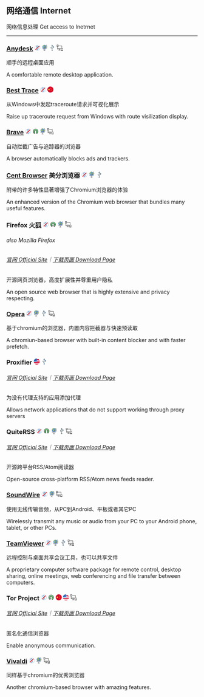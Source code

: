 ## 网络通信   Internet

网络信息处理   Get access to Inetrnet

---

### [Anydesk](http://anydesk.com/) ![](/assets/图片2.png) ![](/assets/earth-globe.png) ![](/assets/usb.png) ![](/assets/multi_platform.png)

顺手的远程桌面应用

A comfortable remote desktop application.

### [Best Trace](https://www.ipip.net/download.html) ![](/assets/图片2.png) ![](/assets/china.png)

从Windows中发起traceroute请求并可视化展示

Raise up traceroute request from Windows with route visilization display.

### [**Brave**](https://www.brave.com/) ![](/assets/图片2.png) ![](/assets/open-source-icon.png) ![](/assets/earth-globe.png) ![](/assets/multi_platform.png)

自动拦截广告与追踪器的浏览器

A browser automatically blocks ads and trackers.

### [Cent Browser](http://www.centbrowser.com/) 美分浏览器 ![](/assets/图片2.png) ![](/assets/earth-globe.png) ![](/assets/usb.png)

附带的许多特性显著增强了Chromium浏览器的体验

An enhanced version of the Chromium web browser that bundles many useful features.

### Firefox 火狐 ![](/assets/图片2.png) ![](/assets/open-source-icon.png) ![](/assets/earth-globe.png) ![](/assets/multi_platform.png)

###### also Mozilla Firefox

###### [官网 Official Site](https://www.mozilla.org)｜[下载页面 Download Page](https://www.mozilla.org/en-US/firefox/all/)

开源网页浏览器，高度扩展性并尊重用户隐私

An open source web browser that is highly extensive and privacy respecting.

### [Opera](http://www.opera.com/) ![](/assets/图片2.png) ![](/assets/earth-globe.png) ![](/assets/usb.png) ![](/assets/multi_platform.png)

基于chromium的浏览器，内置内容拦截器与快速预读取

A chromiun-based browser with built-in content blocker and with faster prefetch.

### Proxifier ![](/assets/united-states.png) ![](/assets/usb.png)

###### [官网 Official Site](http://proxifier.com/)｜[下载页面 Download Page](http://proxifier.com/download.htm)

为没有代理支持的应用添加代理

Allows network applications that do not support working through proxy servers

### QuiteRSS ![](/assets/图片2.png) ![](/assets/open-source-icon.png) ![](/assets/earth-globe.png) ![](/assets/usb.png) ![](/assets/multi_platform.png)

###### [官网 Official Site](https://quiterss.org/)｜[下载页面 Download Page](https://quiterss.org/en/download)

开源跨平台RSS/Atom阅读器

Open-source cross-platform RSS/Atom news feeds reader.

### [SoundWire](http://georgielabs.net/) ![](/assets/图片2.png) ![](/assets/earth-globe.png) ![](/assets/multi_platform.png)

使用无线传输音频，从PC到Android、平板或者其它PC

Wirelessly transmit any music or audio from your PC to your Android phone, tablet, or other PCs.

### [TeamViewer](http://www.teamviewer.com/) ![](/assets/图片2.png) ![](/assets/earth-globe.png) ![](/assets/usb.png) ![](/assets/multi_platform.png)

远程控制与桌面共享会议工具，也可以共享文件

A proprietary computer software package for remote control, desktop sharing, online meetings, web conferencing and file transfer between computers.

### Tor Project ![](/assets/图片2.png) ![](/assets/open-source-icon.png) ![](/assets/china.png) ![](/assets/united-states.png) ![](/assets/multi_platform.png)

###### [官网 Official Site](https://www.torproject.org/)｜[下载页面 Download Page](https://www.torproject.org/download/download.html.en)

匿名化通信浏览器

Enable anonymous communication.

### [Vivaldi](https://vivaldi.com/) ![](/assets/图片2.png) ![](/assets/earth-globe.png) ![](/assets/multi_platform.png)

同样基于chromium的优秀浏览器

Another chromium-based browser with amazing features.

